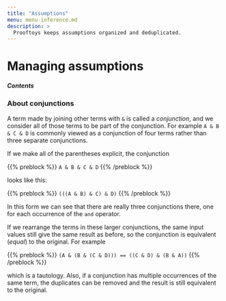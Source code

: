 ```yaml
---
title: "Assumptions"
menu: menu-inference.md
description: >
  Prooftoys keeps assumptions organized and deduplicated.
---
```


# Managing assumptions

##### Contents

### About conjunctions

A term made by joining other terms with `&` is called a
_conjunction_, and we consider all of those terms to be part of the
conjunction.  For example `A & B & C & D` is commonly viewed as a
conjunction of four terms rather than three separate conjunctions.

If we make all of the parentheses explicit, the conjunction

{{% preblock %}}
`A & B & C & D`
{{% /preblock %}}

looks like this:

{{% preblock %}}
`(((A & B) & C) & D)`
{{% /preblock %}}

In this form we can see that there are really three conjunctions
there, one for each occurrence of the `and` operator.

If we rearrange the terms in these larger conjunctions, the same input
values still give the same result as before, so the conjunction is
equivalent (_equal_) to the original.  For example

{{% preblock %}}
`(A & (B & (C & D))) == ((C & D) & (B & A))`
{{% /preblock %}}

which is a tautology.  Also, if a conjunction has multiple occurrences
of the same term, the duplicates can be removed and the result is
still equivalent to the original.

